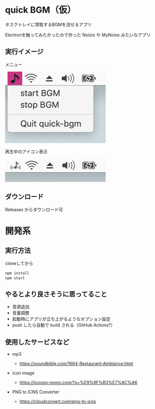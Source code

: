 # quick BGM（仮）

タスクトレイに常駐するBGMを流せるアプリ

Electronを触ってみたかったので作った Noizio や MyNoise みたいなアプリ

## 実行イメージ

メニュー

![実行イメージ（メニュー）](preview_menu.png "実行イメージ（メニュー）")

再生中のアイコン表示

![実行イメージ（再生中）](preview_playing.png "実行イメージ（再生中）")

## ダウンロード

Releases からダウンロード可

# 開発系

## 実行方法

cloneしてから

```
npm install
npm start
```

## やるとより良さそうに思ってること

- 音源追加
- 音量調整
- 起動時にアプリが立ち上がるようなオプション設定
- push したら自動で build される（GitHub Actions?）

## 使用したサービスなど

- mp3
    - https://soundbible.com/1664-Restaurant-Ambiance.html

- icon image
    - https://icooon-mono.com/?s=%E9%9F%B3%E7%AC%A6

- PNG to ICNS Converter
    - https://cloudconvert.com/png-to-icns
